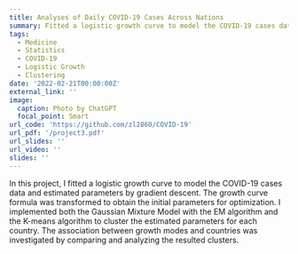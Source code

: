 ```yaml
---
title: Analyses of Daily COVID-19 Cases Across Nations
summary: Fitted a logistic growth curve to model the COVID-19 cases data and implemented clustering algorithms to investigate the association between growth modes and countries.
tags:
  - Medicine
  - Statistics
  - COVID-19
  - Logistic Growth
  - Clustering
date: '2022-02-21T00:00:00Z'
external_link: ''
image:
  caption: Photo by ChatGPT
  focal_point: Smart
url_code: 'https://github.com/zl2860/COVID-19'
url_pdf: '/project3.pdf'
url_slides: ''
url_video: ''
slides: ''
---
```


In this project, I fitted a logistic growth curve to model the COVID-19 cases data and estimated parameters by gradient descent. The growth curve formula was transformed to obtain the initial parameters for optimization. I implemented both the Gaussian Mixture Model with the EM algorithm and the K-means algorithm to cluster the estimated parameters for each country. The association between growth modes and countries was investigated by comparing and analyzing the resulted clusters.
